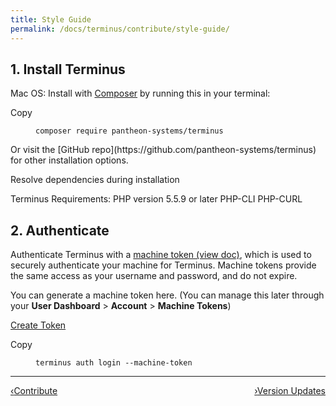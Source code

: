 ```yaml
---
title: Style Guide
permalink: /docs/terminus/contribute/style-guide/
---
```

## 1. Install Terminus
Mac OS: Install with [Composer](https://getcomposer.org/) by running this in your terminal:
<div class="zero-clipboard">
<span class="btn-clipboard">Copy</span>
<figure class="highlight"><pre><code class="bash" data-lang="bash">composer require pantheon-systems/terminus</code></pre></figure>
</div>
Or visit the [GitHub repo](https://github.com/pantheon-systems/terminus) for other installation options.


<span class="glyphicon glyphicon-check" aria-hidden="true"></span> Resolve dependencies during installation

Terminus Requirements:
PHP version 5.5.9 or later
PHP-CLI
PHP-CURL


## 2. Authenticate
Authenticate Terminus with a [machine token (view doc)](/docs/machine-tokens), which is used to securely authenticate your machine for Terminus. Machine tokens provide the same access as your username and password, and do not expire.

You can generate a machine token here. (You can manage this later through your **User Dashboard** > **Account** > **Machine Tokens**)

<a href="https://dashboard.pantheon.io/machine-token/create" class="btn-primary btn">Create Token</a>

<div class="zero-clipboard">
<span class="btn-clipboard">Copy</span>
<figure class="highlight"><pre><code class="bash" data-lang="bash">terminus auth login --machine-token<machine-token></code></pre></figure>
</div>
<div class="terminus-pager">
  <hr>
      <a style="float:left;" href="/docs/terminus/contribute"><span class="terminus-pager-lsaquo">&lsaquo;</span>Contribute</a>
      <a style="float:right;" href="/docs/terminus/versions"><span class="terminus-pager-rsaquo">&rsaquo;</span>Version Updates</a>
</div>
